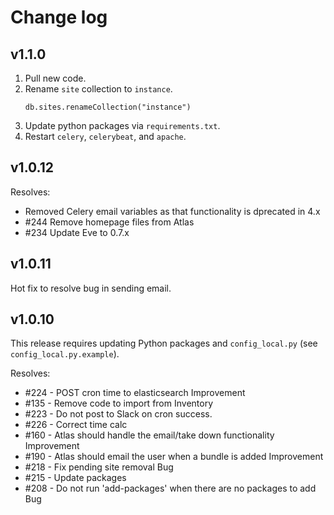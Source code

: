 # Change log

## v1.1.0

1. Pull new code.
1. Rename `site` collection to `instance`.
    ```shell
    db.sites.renameCollection("instance")
    ```
1. Update python packages via `requirements.txt`.
1. Restart `celery`, `celerybeat`, and `apache`.

## v1.0.12

Resolves:

- Removed Celery email variables as that functionality is dprecated in 4.x
- &#35;244 Remove homepage files from Atlas
- &#35;234 Update Eve to 0.7.x

## v1.0.11

Hot fix to resolve bug in sending email.

## v1.0.10

This release requires updating Python packages and `config_local.py` (see `config_local.py.example`).

Resolves:

- &#35;224 - POST cron time to elasticsearch Improvement
- &#35;135 - Remove code to import from Inventory
- &#35;223 - Do not post to Slack on cron success.
- &#35;226 - Correct time calc
- &#35;160 - Atlas should handle the email/take down functionality Improvement
- &#35;190 - Atlas should email the user when a bundle is added Improvement
- &#35;218 - Fix pending site removal Bug
- &#35;215 - Update packages
- &#35;208 - Do not run 'add-packages' when there are no packages to add Bug
